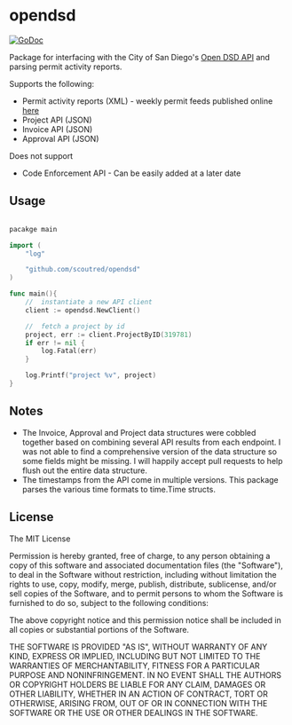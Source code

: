 # opendsd

[![GoDoc](https://godoc.org/github.com/scoutred/opendsd?status.svg)](http://godoc.org/github.com/scoutred/opendsd)

Package for interfacing with the City of San Diego's [Open DSD API](https://www.sandiego.gov/development-services/opendsd/developers) and parsing permit activity reports.

Supports the following:

- Permit activity reports (XML) - weekly permit feeds published online [here](https://www.sandiego.gov/development-services/opendsd/permitactivity)
- Project API (JSON)
- Invoice API (JSON)
- Approval API (JSON)

Does not support

- Code Enforcement API - Can be easily added at a later date

## Usage

```go

pacakge main

import (
	"log"

	"github.com/scoutred/opendsd"
)

func main(){
	//	instantiate a new API client
	client := opendsd.NewClient()

	//	fetch a project by id
	project, err := client.ProjectByID(319781)
	if err != nil {
		log.Fatal(err)
	}

	log.Printf("project %v", project)
}

```

## Notes

- The Invoice, Approval and Project data structures were cobbled together based on combining several API results from each endpoint. I was not able to find a comprehensive version of the data structure so some fields might be missing. I will happily accept pull requests to help flush out the entire data structure.
- The timestamps from the API come in multiple versions. This package parses the various time formats to time.Time structs.

## License

The MIT License

Permission is hereby granted, free of charge, to any person obtaining a copy
of this software and associated documentation files (the "Software"), to deal
in the Software without restriction, including without limitation the rights
to use, copy, modify, merge, publish, distribute, sublicense, and/or sell
copies of the Software, and to permit persons to whom the Software is
furnished to do so, subject to the following conditions:

The above copyright notice and this permission notice shall be included in
all copies or substantial portions of the Software.

THE SOFTWARE IS PROVIDED "AS IS", WITHOUT WARRANTY OF ANY KIND, EXPRESS OR
IMPLIED, INCLUDING BUT NOT LIMITED TO THE WARRANTIES OF MERCHANTABILITY,
FITNESS FOR A PARTICULAR PURPOSE AND NONINFRINGEMENT. IN NO EVENT SHALL THE
AUTHORS OR COPYRIGHT HOLDERS BE LIABLE FOR ANY CLAIM, DAMAGES OR OTHER
LIABILITY, WHETHER IN AN ACTION OF CONTRACT, TORT OR OTHERWISE, ARISING FROM,
OUT OF OR IN CONNECTION WITH THE SOFTWARE OR THE USE OR OTHER DEALINGS IN
THE SOFTWARE.